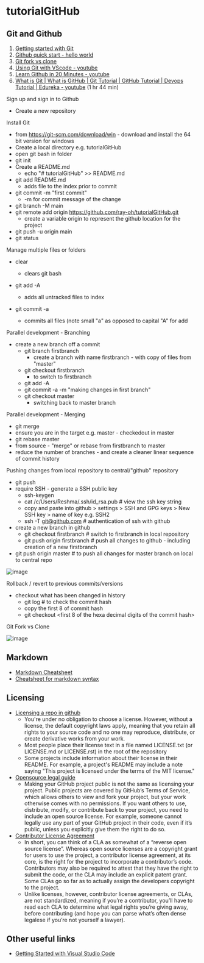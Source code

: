 # tutorialGitHub

## Git and Github

1. [Getting started with Git](https://git-scm.com/book/en/v2/Git-Basics-Getting-a-Git-Repository)
2. [Github quick start - hello world](https://docs.github.com/en/get-started/quickstart/hello-world)
3. [Git fork vs clone](https://www.theserverside.com/blog/Coffee-Talk-Java-News-Stories-and-Opinions/git-fork-command-example-tutorial#:~:text=A%20Git%20fork%20is%20nothing,contribute%20to%20the%20code%20base.)
4. [Using Git with VScode - youtube](https://www.youtube.com/watch?v=i_23KUAEtUM)
5. [Learn Github in 20 Minutes - youtube](https://www.youtube.com/watch?v=nhNq2kIvi9s)
6. [What is Git | What is GitHub | Git Tutorial | GitHub Tutorial | Devops Tutorial | Edureka - youtube](https://www.youtube.com/watch?v=xuB1Id2Wxak&t=2570s) (1 hr 44 min)

Sign up and sign in to Github
- Create a new repository

Install Git
- from https://git-scm.com/download/win - download and install the 64 bit version for windows
- Create a local directory e.g. tutorialGitHub
- open git bash in folder
- git init
- Create a README.md
  - echo "# tutorialGitHub" >> README.md
- git add README.md
  - adds file to the index prior to commit
- git commit -m "first commit"
  - -m for commit message of the change
- git branch -M main
- git remote add origin https://github.com/ray-oh/tutorialGitHub.git
  - create a variable origin to represent the github location for the project
- git push -u origin main
- git status

Manage multiple files or folders
- clear
  - clears git bash

- git add -A
  - adds all untracked files to index
- git commit -a
  - commits all files (note small "a" as opposed to capital "A" for add

Parallel development - Branching
- create a new branch off a commit
  - git branch firstbranch
    - create a branch with name firstbranch - with copy of files from "master"
  - git checkout firstbranch
    - to switch to firstbranch
  - git add -A
  - git commit -a -m "making changes in first branch"
  - git checkout master
    - switching back to master branch
    
 Parallel development - Merging
 - git merge <source branch>
  - ensure you are in the target e.g. master - checkedout in master
 - git rebase master
  - from source - "merge" or rebase from firstbranch to master
  - reduce the number of branches - and create a cleaner linear sequence of commit history

Pushing changes from local repository to central/"github" repository
- git push
- require SSH - generate a SSH public key
  - ssh-keygen
  - cat /c/Users/Reshma/.ssh/id_rsa.pub   # view the ssh key string
  - copy and paste into github > settings > SSH and GPG keys > New SSH key > name of key e.g. SSH2
  - ssh -T git@github.com   # authentication of ssh with github
- create a new branch in github
  - git checkout firstbranch   # switch to firstbranch in local repository
  - git push origin firstbranch   # push all changes to github - including creation of a new firstbranch
- git push origin master    # to push all changes for master branch on local to central repo

![image](https://user-images.githubusercontent.com/115925194/196036734-98aceae0-0c6b-4873-8dc2-874336be40a6.png)

Rollback / revert to previous commits/versions
- checkout what has been changed in history
  - git log    # to check the commit hash
  - copy the first 8 of commit hash
  - git checkout <first 8 of the hexa decimal digits of the commit hash> <name of file to revert>
  


Git Fork vs Clone

![image](https://user-images.githubusercontent.com/115925194/209470556-3f73efc0-5574-4b97-a14e-3e1ba031567f.png)

## Markdown

- [Markdown Cheatsheet](https://github.com/adam-p/markdown-here/wiki/Markdown-Cheatsheet)
- [Cheatsheet for markdown syntax](https://www.markdownguide.org/cheat-sheet/)

## Licensing

- [Licensing a repo in github](https://docs.github.com/en/repositories/managing-your-repositorys-settings-and-features/customizing-your-repository/licensing-a-repository)
  - You're under no obligation to choose a license. However, without a license, the default copyright laws apply, meaning that you retain all rights to your source code and no one may reproduce, distribute, or create derivative works from your work.
  - Most people place their license text in a file named LICENSE.txt (or LICENSE.md or LICENSE.rst) in the root of the repository
  - Some projects include information about their license in their README. For example, a project's README may include a note saying "This project is licensed under the terms of the MIT license."
- [Opensource legal guide](https://opensource.guide/legal/)
  - Making your GitHub project public is not the same as licensing your project. Public projects are covered by GitHub’s Terms of Service, which allows others to view and fork your project, but your work otherwise comes with no permissions.  If you want others to use, distribute, modify, or contribute back to your project, you need to include an open source license. For example, someone cannot legally use any part of your GitHub project in their code, even if it’s public, unless you explicitly give them the right to do so.
- [Contributor License Agreement](https://ben.balter.com/2018/01/02/why-you-probably-shouldnt-add-a-cla-to-your-open-source-project/)
  - In short, you can think of a CLA as somewhat of a “reverse open source license”. Whereas open source licenses are a copyright grant for users to use the project, a contributor license agreement, at its core, is the right for the project to incorporate a contributor’s code. Contributors may also be required to attest that they have the right to submit the code, or the CLA may include an explicit patent grant. Some CLAs go so far as to actually assign the developers copyright to the project.
  - Unlike licenses, however, contributor license agreements, or CLAs, are not standardized, meaning if you’re a contributor, you’ll have to read each CLA to determine what legal rights you’re giving away, before contributing (and hope you can parse what’s often dense legalese if you’re not yourself a lawyer).

## Other useful links

- [Getting Started with Visual Studio Code](https://www.youtube.com/watch?v=B-s71n0dHUk&list=PLj6YeMhvp2S5UgiQnBfvD7XgOMKs3O_G6)
